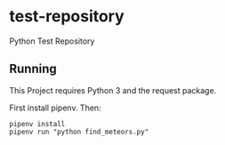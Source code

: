 # test-repository
Python Test Repository

## Running

This Project requires Python 3 and the request package.

First install pipenv. Then:

```
pipenv install
pipenv run "python find_meteors.py"
```
